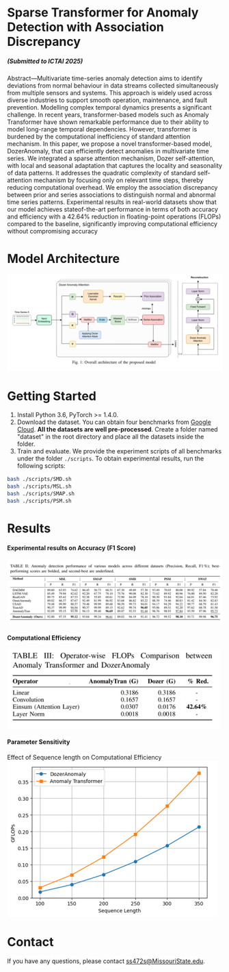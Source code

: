 # Sparse Transformer for Anomaly Detection with Association Discrepancy
##### (Submitted to ICTAI 2025)

Abstract—Multivariate time-series anomaly detection aims to
identify deviations from normal behaviour in data streams
collected simultaneously from multiple sensors and systems. This
approach is widely used across diverse industries to support
smooth operation, maintenance, and fault prevention. Modelling
complex temporal dynamics presents a significant challenge.
In recent years, transformer-based models such as Anomaly
Transformer have shown remarkable performance due to their
ability to model long-range temporal dependencies. However,
transformer is burdened by the computational inefficiency of
standard attention mechanism. In this paper, we propose a novel
transformer-based model, DozerAnomaly, that can efficiently
detect anomalies in multivariate time series. We integrated a
sparse attention mechanism, Dozer self-attention, with local and
seasonal adaptation that captures the locality and seasonality of
data patterns. It addresses the quadratic complexity of standard
self-attention mechanism by focusing only on relevant time steps,
thereby reducing computational overhead. We employ the association discrepancy between prior and series associations to distinguish normal and abnormal time series patterns. Experimental
results in real-world datasets show that our model achieves stateof-the-art performance in terms of both accuracy and efficiency
with a 42.64% reduction in floating-point operations (FLOPs)
compared to the baseline, significantly improving computational
efficiency without compromising accuracy

# Model Architecture
![System architecture](images/model.png)

# Getting  Started

 1. Install Python 3.6, PyTorch >= 1.4.0.
2. Download the dataset. You can obtain four benchmarks from [Google Cloud](https://drive.google.com/drive/folders/1gisthCoE-RrKJ0j3KPV7xiibhHWT9qRm?usp=sharing). **All the datasets are well pre-processed**. Create a folder named "dataset" in the root directory and place all the datasets inside the folder.
3. Train and evaluate. We provide the experiment scripts of all benchmarks under the folder `./scripts`. To obtain experimental results, run the following scripts:
```bash
bash ./scripts/SMD.sh
bash ./scripts/MSL.sh
bash ./scripts/SMAP.sh
bash ./scripts/PSM.sh
```

# Results
#### Experimental results on Accuracy (F1 Score)
![main results](images/results.png)

#### Computational Efficiency
<!-- ![flop results](images/image.png) -->

<img src="images/image.png" alt="My diagram" width="500"/>

#### Parameter Sensitivity
Effect of Sequence length on Computational Efficiency
![seq len results](images/params.png)


# Contact
If you have any questions, please contact [ss472s@MissouriState.edu](mailto:ss472s@MissouriState.edu).
